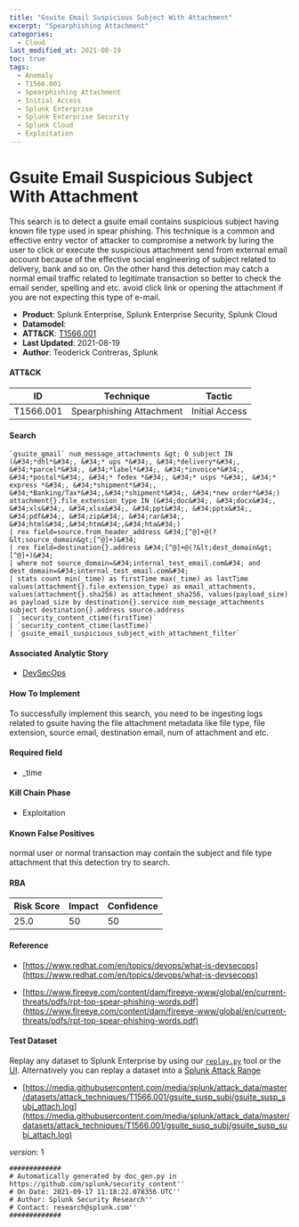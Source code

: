 ```yaml
---
title: "Gsuite Email Suspicious Subject With Attachment"
excerpt: "Spearphishing Attachment"
categories:
  - Cloud
last_modified_at: 2021-08-19
toc: true
tags:
  - Anomaly
  - T1566.001
  - Spearphishing Attachment
  - Initial Access
  - Splunk Enterprise
  - Splunk Enterprise Security
  - Splunk Cloud
  - Exploitation
---
```


# Gsuite Email Suspicious Subject With Attachment

This search is to detect a gsuite email contains suspicious subject having known file type used in spear phishing. This technique is a common and effective entry vector of attacker to compromise a network by luring the user to click or execute the suspicious attachment send from external email account because of the effective social engineering of subject related to delivery, bank and so on. On the other hand this detection may catch a normal email traffic related to legitimate transaction so better to check the email sender, spelling and etc. avoid click link or opening the attachment if you are not expecting this type of e-mail.

- **Product**: Splunk Enterprise, Splunk Enterprise Security, Splunk Cloud
- **Datamodel**:
- **ATT&CK**: [T1566.001](https://attack.mitre.org/techniques/T1566/001/)
- **Last Updated**: 2021-08-19
- **Author**: Teoderick Contreras, Splunk


#### ATT&CK

| ID          | Technique   | Tactic       |
| ----------- | ----------- |--------------|
| T1566.001 | Spearphishing Attachment | Initial Access |


#### Search

```
`gsuite_gmail` num_message_attachments &gt; 0 subject IN (&#34;*dhl*&#34;, &#34;* ups *&#34;, &#34;*delivery*&#34;, &#34;*parcel*&#34;, &#34;*label*&#34;, &#34;*invoice*&#34;, &#34;*postal*&#34;, &#34;* fedex *&#34;, &#34;* usps *&#34;, &#34;* express *&#34;, &#34;*shipment*&#34;, &#34;*Banking/Tax*&#34;,&#34;*shipment*&#34;, &#34;*new order*&#34;) attachment{}.file_extension_type IN (&#34;doc&#34;, &#34;docx&#34;, &#34;xls&#34;, &#34;xlsx&#34;, &#34;ppt&#34;, &#34;pptx&#34;, &#34;pdf&#34;, &#34;zip&#34;, &#34;rar&#34;, &#34;html&#34;,&#34;htm&#34;,&#34;hta&#34;) 
| rex field=source.from_header_address &#34;[^@]+@(?&lt;source_domain&gt;[^@]+)&#34; 
| rex field=destination{}.address &#34;[^@]+@(?&lt;dest_domain&gt;[^@]+)&#34; 
| where not source_domain=&#34;internal_test_email.com&#34; and dest_domain=&#34;internal_test_email.com&#34; 
| stats count min(_time) as firstTime max(_time) as lastTime values(attachment{}.file_extension_type) as email_attachments, values(attachment{}.sha256) as attachment_sha256, values(payload_size) as payload_size by destination{}.service num_message_attachments  subject destination{}.address source.address 
| `security_content_ctime(firstTime)` 
| `security_content_ctime(lastTime)` 
| `gsuite_email_suspicious_subject_with_attachment_filter`
```

#### Associated Analytic Story

* [DevSecOps](_stories/devsecops)


#### How To Implement
To successfully implement this search, you need to be ingesting logs related to gsuite having the file attachment metadata like file type, file extension, source email, destination email, num of attachment and etc.

#### Required field

* _time


#### Kill Chain Phase

* Exploitation


#### Known False Positives
normal user or normal transaction may contain the subject and file type attachment that this detection try to search.



#### RBA

| Risk Score  | Impact      | Confidence   |
| ----------- | ----------- |--------------|
| 25.0 | 50 | 50 |



#### Reference


* [https://www.redhat.com/en/topics/devops/what-is-devsecops](https://www.redhat.com/en/topics/devops/what-is-devsecops)

* [https://www.fireeye.com/content/dam/fireeye-www/global/en/current-threats/pdfs/rpt-top-spear-phishing-words.pdf](https://www.fireeye.com/content/dam/fireeye-www/global/en/current-threats/pdfs/rpt-top-spear-phishing-words.pdf)



#### Test Dataset
Replay any dataset to Splunk Enterprise by using our [`replay.py`](https://github.com/splunk/attack_data#using-replaypy) tool or the [UI](https://github.com/splunk/attack_data#using-ui).
Alternatively you can replay a dataset into a [Splunk Attack Range](https://github.com/splunk/attack_range#replay-dumps-into-attack-range-splunk-server)


* [https://media.githubusercontent.com/media/splunk/attack_data/master/datasets/attack_techniques/T1566.001/gsuite_susp_subj/gsuite_susp_subj_attach.log](https://media.githubusercontent.com/media/splunk/attack_data/master/datasets/attack_techniques/T1566.001/gsuite_susp_subj/gsuite_susp_subj_attach.log)


_version_: 1

```
#############
# Automatically generated by doc_gen.py in https://github.com/splunk/security_content''
# On Date: 2021-09-17 11:18:22.078356 UTC''
# Author: Splunk Security Research''
# Contact: research@splunk.com''
#############
```